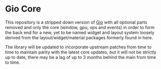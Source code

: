 # Gio Core

This repository is a stripped down version of [Gio](https://gioui.org) with
all optional parts removed and only the core (window, gpu, ops and events)
in order to form the back end for a new, yet to be named widget and layout
system loosely derived from the layout/widget/material packages formerly
found in here.

The library will be updated to incorporate upstream patches from time to 
time to maintain parity with the latest core updates, but it will not be
strictly up to date, there may be a lag of up to 3 months behind the main
from time to time.
